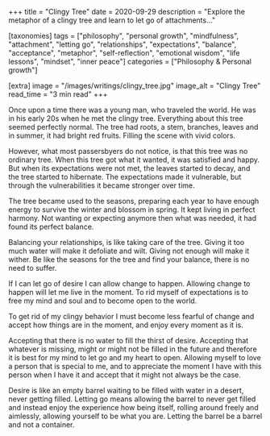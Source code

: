 +++
title = "Clingy Tree"
date = 2020-09-29
description = "Explore the metaphor of a clingy tree and learn to let go of attachments..."

[taxonomies]
tags = ["philosophy", "personal growth", "mindfulness", "attachment", "letting go", "relationships", "expectations", "balance", "acceptance", "metaphor", "self-reflection", "emotional wisdom", "life lessons", "mindset", "inner peace"]
categories = ["Philosophy & Personal growth"]

[extra]
image = "/images/writings/clingy_tree.jpg"
image_alt = "Clingy Tree"
read_time = "3 min read"
+++


Once upon a time there was a young man, who traveled the world. He was in his early 20s when he met the clingy tree. Everything about this tree seemed perfectly normal. The tree had roots, a stem, branches, leaves and in summer, it had bright red fruits. Filling the scene with vivid colors.

However, what most passersbyers do not notice, is that this tree was no ordinary tree. When this tree got what it wanted, it was satisfied and happy. But when its expectations were not met, the leaves started to decay, and the tree started to hibernate. The expectations made it vulnerable, but through the vulnerabilities it became stronger over time.

The tree became used to the seasons, preparing each year to have enough energy to survive the winter and blossom in spring. It kept living in perfect harmony. Not wanting or expecting anymore then what was needed, it had found its perfect balance.

Balancing your relationships, is like taking care of the tree. Giving it too much water will make it defoliate and wilt. Giving not enough will make it wither. Be like the seasons for the tree and find your balance, there is no need to suffer.

If I can let go of desire I can allow change to happen. Allowing change to happen will let me live in the moment. To rid myself of expectations is to free my mind and soul and to become open to the world.

To get rid of my clingy behavior I must become less fearful of change and accept how things are in the moment, and enjoy every moment as it is.

Accepting that there is no water to fill the thirst of desire. Accepting that whatever is missing, might or might not be filled in the future and therefore it is best for my mind to let go and my heart to open. Allowing myself to love a person that is special to me, and to appreciate the moment I have with this person when I have it and accept that it might not always be the case.

Desire is like an empty barrel waiting to be filled with water in a desert, never getting filled. Letting go means allowing the barrel to never get filled and instead enjoy the experience how being itself, rolling around freely and aimlessly, allowing yourself to be what you are. Letting the barrel be a barrel and not a container.

